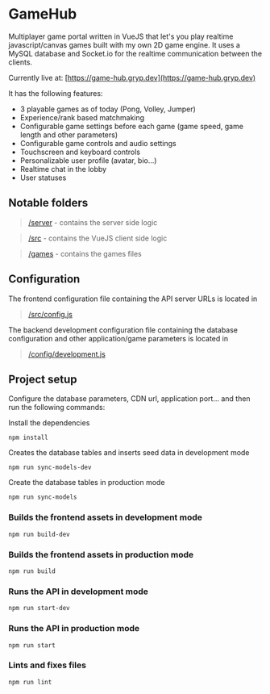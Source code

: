 # GameHub

Multiplayer game portal written in VueJS that let's you play realtime javascript/canvas games built with my own 2D game engine.
It uses a MySQL database and Socket.io for the realtime communication between the clients.

Currently live at: [https://game-hub.gryp.dev](https://game-hub.gryp.dev)

It has the following features:
* 3 playable games as of today (Pong, Volley, Jumper)
* Experience/rank based matchmaking
* Configurable game settings before each game (game speed, game length and other parameters)
* Configurable game controls and audio settings
* Touchscreen and keyboard controls
* Personalizable user profile (avatar, bio...)
* Realtime chat in the lobby
* User statuses

## Notable folders

> [/server](https://github.com/gryp17/game-hub/blob/main/server) - contains the server side logic

> [/src](https://github.com/gryp17/game-hub/blob/main/src) - contains the VueJS client side logic

> [/games](https://github.com/gryp17/game-hub/blob/main/games) - contains the games files

## Configuration
The frontend configuration file containing the API server URLs is located in

> [/src/config.js](https://github.com/gryp17/game-hub/blob/main/src/config.js)

The backend development configuration file containing the database configuration and other application/game parameters is located in

> [/config/development.js](https://github.com/gryp17/game-hub/blob/main/server/config/development.js)

## Project setup
Configure the database parameters, CDN url, application port... and then run the following commands:

Install the dependencies
```
npm install
```

Creates the database tables and inserts seed data in development mode
```
npm run sync-models-dev
```

Create the database tables in production mode
```
npm run sync-models
```

### Builds the frontend assets in development mode
```
npm run build-dev
```

### Builds the frontend assets in production mode
```
npm run build
```

### Runs the API in development mode
```
npm run start-dev
```

### Runs the API in production mode
```
npm run start
```

### Lints and fixes files
```
npm run lint
```
